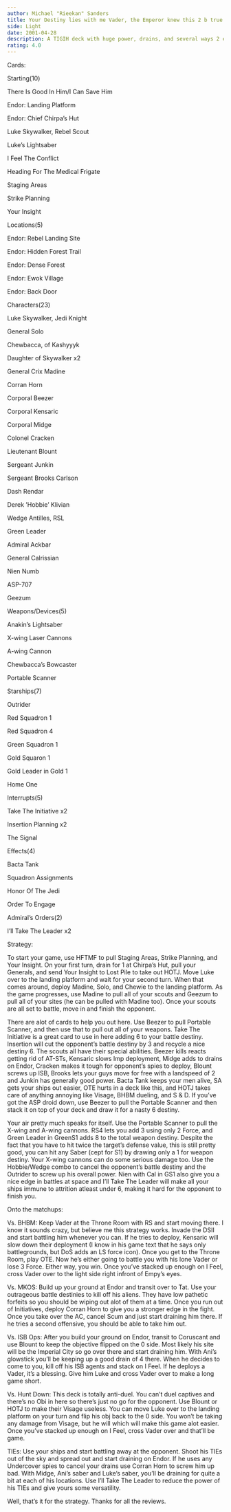 ```yaml
---
author: Michael "Rieekan" Sanders
title: Your Destiny lies with me Vader, the Emperor knew this 2 b true
side: Light
date: 2001-04-28
description: A TIGIH deck with huge power, drains, and several ways 2 eliminate the opponent.
rating: 4.0
---
```

Cards: 

Starting(10)
There Is Good In Him/I Can Save Him
Endor: Landing Platform
Endor: Chief Chirpa’s Hut
Luke Skywalker, Rebel Scout
Luke’s Lightsaber
I Feel The Conflict
Heading For The Medical Frigate
Staging Areas
Strike Planning
Your Insight

Locations(5)
Endor: Rebel Landing Site
Endor: Hidden Forest Trail
Endor: Dense Forest
Endor: Ewok Village
Endor: Back Door

Characters(23)
Luke Skywalker, Jedi Knight
General Solo
Chewbacca, of Kashyyyk
Daughter of Skywalker x2
General Crix Madine
Corran Horn
Corporal Beezer
Corporal Kensaric
Corporal Midge
Colonel Cracken
Lieutenant Blount
Sergeant Junkin
Sergeant Brooks Carlson
Dash Rendar
Derek ’Hobbie’ Klivian
Wedge Antilles, RSL
Green Leader
Admiral Ackbar
General Calrissian
Nien Numb
ASP-707 
Geezum

Weapons/Devices(5)
Anakin’s Lightsaber
X-wing Laser Cannons 
A-wing Cannon
Chewbacca’s Bowcaster
Portable Scanner 

Starships(7)
Outrider
Red Squadron 1
Red Squadron 4
Green Squadron 1
Gold Squaron 1
Gold Leader in Gold 1
Home One

Interrupts(5)
Take The Initiative x2
Insertion Planning x2
The Signal

Effects(4)
Bacta Tank
Squadron Assignments
Honor Of The Jedi
Order To Engage

Admiral’s Orders(2)
I’ll Take The Leader x2


Strategy: 

To start your game, use HFTMF to pull Staging Areas, Strike Planning, and Your Insight. On your first turn, drain for 1 at Chirpa’s Hut, pull your Generals, and send Your Insight to Lost Pile to take out HOTJ. Move Luke over to the landing platform and wait for your second turn. When that comes around, deploy Madine, Solo, and Chewie to the landing platform. As the game progresses, use Madine to pull all of your scouts and Geezum to pull all of your sites (he can be pulled with Madine too). Once your scouts are all set to battle, move in and finish the opponent.

There are alot of cards to help you out here. Use Beezer to pull Portable Scanner, and then use that to pull out all of your weapons. Take The Initiative is a great card to use in here adding 6 to your battle destiny. Insertion will cut the opponent’s battle destiny by 3 and recycle a nice destiny 6. The scouts all have their special abilities. Beezer kills reacts getting rid of AT-STs, Kensaric slows Imp deployment, Midge adds to drains on Endor, Cracken makes it tough for opponent’s spies to deploy, Blount screws up ISB, Brooks lets your guys move for free with a landspeed of 2 and Junkin has generally good power. Bacta Tank keeps your men alive, SA gets your ships out easier, OTE hurts in a deck like this, and HOTJ takes care of anything annoying like Visage, BHBM dueling, and S & D. If you’ve got the ASP droid down, use Beezer to pull the Portable Scanner and then stack it on top of your deck and draw it for a nasty 6 destiny.

Your air pretty much speaks for itself. Use the Portable Scanner to pull the X-wing and A-wing cannons. RS4 lets you add 3 using only 2 Force, and Green Leader in GreenS1 adds 8 to the total weapon destiny. Despite the fact that you have to hit twice the target’s defense value, this is still pretty good, you can hit any Saber (cept for S1) by drawing only a 1 for weapon destiny. Your X-wing cannons can do some serious damage too. Use the Hobbie/Wedge combo to cancel the opponent’s battle destiny and the Outrider to screw up his overall power. Nien with Cal in GS1 also give you a nice edge in battles at space and I’ll Take The Leader will make all your ships immune to attrition atleast under 6, making it hard for the opponent to finish you. 

Onto the matchups:
Vs. BHBM: Keep Vader at the Throne Room with RS and start moving there. I know it sounds crazy, but believe me this strategy works. Invade the DSII and start battling him whenever you can. If he tries to deploy, Kensaric will slow down their deployment (I know in his game text that he says only battlegrounds, but DoS adds an LS force icon). Once you get to the Throne Room, play OTE. Now he’s either going to battle you with his lone Vader or lose 3 Force. Either way, you win. Once you’ve stacked up enough on I Feel, cross Vader over to the light side right infront of Empy’s eyes.

Vs. MKOS: Build up your ground at Endor and transit over to Tat. Use your outrageous battle destinies to kill off his aliens. They have low pathetic forfeits so you should be wiping out alot of them at a time. Once you run out of Initiatives, deploy Corran Horn to give you a stronger edge in the fight. Once you take over the AC, cancel Scum and just start draining him there. If he tries a second offensive, you should be able to take him out.

Vs. ISB Ops: After you build your ground on Endor, transit to Coruscant and use Blount to keep the objective flipped on the 0 side. Most likely his site will be the Imperial City so go over there and start draining him. With Ani’s glowstick you’ll be keeping up a good drain of 4 there. When he decides to come to you, kill off his ISB agents and stack on I Feel. If he deploys a Vader, it’s a blessing. Give him Luke and cross Vader over to make a long game short.

Vs. Hunt Down: This deck is totally anti-duel. You can’t duel captives and there’s no Obi in here so there’s just no go for the opponent. Use Blount or HOTJ to make their Visage useless. You can move Luke over to the landing platform on your turn and flip his obj back to the 0 side. You won’t be taking any damage from Visage, but he will which will make this game alot easier. Once you’ve stacked up enough on I Feel, cross Vader over and that’ll be game.

TIEs: Use your ships and start battling away at the opponent. Shoot his TIEs out of the sky and spread out and start draining on Endor. If he uses any Undercover spies to cancel your drains use Corran Horn to screw him up bad. With Midge, Ani’s saber and Luke’s saber, you’ll be draining for quite a bit at each of his locations. Use I’ll Take The Leader to reduce the power of his TIEs and give yours some versatility. 

Well, that’s it for the strategy. Thanks for all the reviews.  